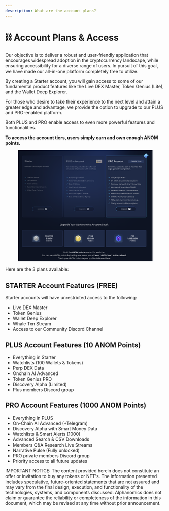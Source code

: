 ```yaml
---
description: What are the account plans?
---
```


# ⛓️ Account Plans & Access

Our objective is to deliver a robust and user-friendly application that encourages widespread adoption in the cryptocurrency landscape, while ensuring accessibility for a diverse range of users. In pursuit of this goal, we have made our all-in-one platform completely free to utilize.

By creating a Starter account, you will gain access to some of our fundamental product features like the Live DEX Master, Token Genius (Lite), and the Wallet Deep Explorer.

For those who desire to take their experience to the next level and attain a greater edge and advantage, we provide the option to upgrade to our PLUS and PRO-enabled platform.&#x20;

Both PLUS and PRO enable access to even more powerful features and functionalities.

**To access the account tiers, users simply earn and own enough ANOM points.**

<figure><img src="../.gitbook/assets/Screenshot 2024-08-27 at 09.29.27.png" alt=""><figcaption></figcaption></figure>

Here are the 3 plans available:

## STARTER Account Features (FREE)

&#x20;Starter accounts will have unrestricted access to the following:

* Live DEX Master
* Token Genius&#x20;
* Wallet Deep Explorer
* Whale Txn Stream
* Access to our Community Discord Channel

## PLUS Account Features (10 ANOM Points)

* Everything in Starter
* Watchlists (100 Wallets & Tokens)
* Perp DEX Data
* Onchain AI Advanced
* Token Genius PRO
* Discovery Alpha (Limited)
* Plus members Discord group

## PRO Account Features (1000 ANOM Points)

* Everything in PLUS
* On-Chain AI Advanced (+Telegram)
* Discovery Alpha with Smart Money Data
* Watchlists & Smart Alerts (1000)
* Advanced Search & CSV Downloads
* Members Q\&A Research Live Streams
* Narrative Pulse (Fully unlocked)
* PRO private members Discord group
* Priority access to all future updates













IMPORTANT NOTICE: The content provided herein does not constitute an offer or invitation to buy any tokens or NFT's. The information presented includes speculative, future-oriented statements that are not assured and may vary from the final design, execution, and functionality of the technologies, systems, and components discussed. Alphanomics does not claim or guarantee the reliability or completeness of the information in this document, which may be revised at any time without prior announcement.
